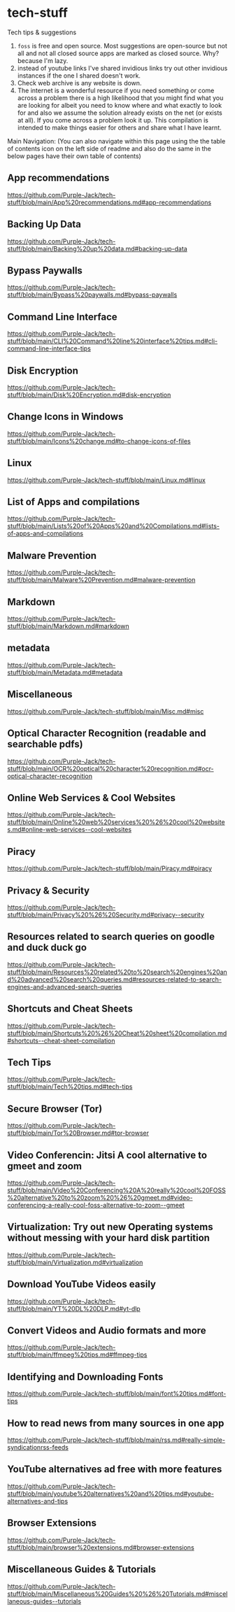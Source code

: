 # tech-stuff
Tech tips &amp; suggestions 

1. ```foss``` is free and open source. Most suggestions are open-source but not all and not all closed source apps are marked as closed source. Why? because I'm lazy.
2. instead of youtube links I've shared invidious links try out other invidious instances if the one I shared doesn't work.
3. Check web archive is any website is down.
5. The internet is a wonderful resource if you need something or come across a problem there is a high likelihood that you might find what you are looking for albeit you need to know where and what exactly to look for and also we assume the solution already exists on the net (or exists at all). If you come across a problem look it up. This compilation is intended to make things easier for others and share what I have learnt.

Main Navigation: (You can also navigate within this page using the the table of contents icon on the left side of readme and also do the same in the below pages have their own table of contents)

## App recommendations
https://github.com/Purple-Jack/tech-stuff/blob/main/App%20recommendations.md#app-recommendations
## Backing Up Data 
https://github.com/Purple-Jack/tech-stuff/blob/main/Backing%20up%20data.md#backing-up-data
## Bypass Paywalls
https://github.com/Purple-Jack/tech-stuff/blob/main/Bypass%20paywalls.md#bypass-paywalls
## Command Line Interface 
https://github.com/Purple-Jack/tech-stuff/blob/main/CLI%20Command%20line%20interface%20tips.md#cli-command-line-interface-tips
## Disk Encryption 
https://github.com/Purple-Jack/tech-stuff/blob/main/Disk%20Encryption.md#disk-encryption
## Change Icons in Windows 
https://github.com/Purple-Jack/tech-stuff/blob/main/Icons%20change.md#to-change-icons-of-files
## Linux
https://github.com/Purple-Jack/tech-stuff/blob/main/Linux.md#linux
## List of Apps and compilations 
https://github.com/Purple-Jack/tech-stuff/blob/main/Lists%20of%20Apps%20and%20Compilations.md#lists-of-apps-and-compilations
## Malware Prevention 
https://github.com/Purple-Jack/tech-stuff/blob/main/Malware%20Prevention.md#malware-prevention
## Markdown  
https://github.com/Purple-Jack/tech-stuff/blob/main/Markdown.md#markdown
## metadata 
https://github.com/Purple-Jack/tech-stuff/blob/main/Metadata.md#metadata
## Miscellaneous
https://github.com/Purple-Jack/tech-stuff/blob/main/Misc.md#misc
## Optical Character Recognition (readable and searchable pdfs) 
https://github.com/Purple-Jack/tech-stuff/blob/main/OCR%20optical%20character%20recognition.md#ocr-optical-character-recognition
## Online Web Services & Cool Websites
https://github.com/Purple-Jack/tech-stuff/blob/main/Online%20web%20services%20%26%20cool%20websites.md#online-web-services--cool-websites
## Piracy 
https://github.com/Purple-Jack/tech-stuff/blob/main/Piracy.md#piracy
## Privacy & Security 
https://github.com/Purple-Jack/tech-stuff/blob/main/Privacy%20%26%20Security.md#privacy--security
## Resources related to search queries on goodle and duck duck go 
https://github.com/Purple-Jack/tech-stuff/blob/main/Resources%20related%20to%20search%20engines%20and%20advanced%20search%20queries.md#resources-related-to-search-engines-and-advanced-search-queries
## Shortcuts and Cheat Sheets
https://github.com/Purple-Jack/tech-stuff/blob/main/Shortcuts%20%26%20Cheat%20sheet%20compilation.md#shortcuts--cheat-sheet-compilation
## Tech Tips
https://github.com/Purple-Jack/tech-stuff/blob/main/Tech%20tips.md#tech-tips
## Secure Browser (Tor)
https://github.com/Purple-Jack/tech-stuff/blob/main/Tor%20Browser.md#tor-browser
## Video Conferencin: Jitsi A cool alternative to gmeet and zoom 
https://github.com/Purple-Jack/tech-stuff/blob/main/Video%20Conferencing%20A%20really%20cool%20FOSS%20alternative%20to%20zoom%20%26%20gmeet.md#video-conferencing-a-really-cool-foss-alternative-to-zoom--gmeet
## Virtualization: Try out new Operating systems without messing with your hard disk partition 
https://github.com/Purple-Jack/tech-stuff/blob/main/Virtualization.md#virtualization
## Download YouTube Videos easily 
https://github.com/Purple-Jack/tech-stuff/blob/main/YT%20DL%20DLP.md#yt-dlp
## Convert Videos and Audio formats and more 
https://github.com/Purple-Jack/tech-stuff/blob/main/ffmpeg%20tips.md#ffmpeg-tips
## Identifying and Downloading Fonts 
https://github.com/Purple-Jack/tech-stuff/blob/main/font%20tips.md#font-tips
## How to read news from many sources in one app
https://github.com/Purple-Jack/tech-stuff/blob/main/rss.md#really-simple-syndicationrss-feeds
## YouTube alternatives ad free with more features
https://github.com/Purple-Jack/tech-stuff/blob/main/youtube%20alternatives%20and%20tips.md#youtube-alternatives-and-tips
## Browser Extensions 
https://github.com/Purple-Jack/tech-stuff/blob/main/browser%20extensions.md#browser-extensions
## Miscellaneous Guides & Tutorials
https://github.com/Purple-Jack/tech-stuff/blob/main/Miscellaneous%20Guides%20%26%20Tutorials.md#miscellaneous-guides--tutorials
